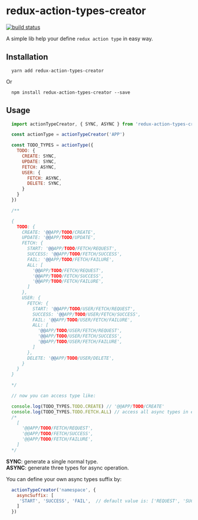 # redux-action-types-creator

[![build status][travis-image]][travis-url]

A simple lib help your define `redux action type` in easy way.

## Installation

```
  yarn add redux-action-types-creator
```

Or

```
  npm install redux-action-types-creator --save
```

## Usage

```js
  import actionTypeCreator, { SYNC, ASYNC } from 'redux-action-types-creator'

  const actionType = actionTypeCreator('APP')

  const TODO_TYPES = actionType({
    TODO: {
      CREATE: SYNC,
      UPDATE: SYNC,
      FETCH: ASYNC,
      USER: {
        FETCH: ASYNC,
        DELETE: SYNC,
      }
    }
  })

  /**

  {
    TODO: {
      CREATE: '@@APP/TODO/CREATE',
      UPDATE: '@@APP/TODO/UPDATE',
      FETCH: {
        START: '@@APP/TODO/FETCH/REQUEST',
        SUCCESS: '@@APP/TODO/FETCH/SUCCESS',
        FAIL: '@@APP/TODO/FETCH/FAILURE',
        ALL: [
          '@@APP/TODO/FETCH/REQUEST',
          '@@APP/TODO/FETCH/SUCCESS',
          '@@APP/TODO/FETCH/FAILURE',
        ]
      },
      USER: {
        FETCH: {
          START: '@@APP/TODO/USER/FETCH/REQUEST',
          SUCCESS: '@@APP/TODO/USER/FETCH/SUCCESS',
          FAIL: '@@APP/TODO/USER/FETCH/FAILURE',
          ALL: [
            '@@APP/TODO/USER/FETCH/REQUEST',
            '@@APP/TODO/USER/FETCH/SUCCESS',
            '@@APP/TODO/USER/FETCH/FAILURE',
          ]
        },
        DELETE: '@@APP/TODO/USER/DELETE',
      }
    }
  }

  */

  // now you can access type like:

  console.log(TODO_TYPES.TODO.CREATE) // '@@APP/TODO/CREATE'
  console.log(TODO_TYPES.TODO.FETCH.ALL) // access all async types in easy way
  /*
    [
      '@@APP/TODO/FETCH/REQUEST',
      '@@APP/TODO/FETCH/SUCCESS',
      '@@APP/TODO/FETCH/FAILURE',
    ]
  */
```

**SYNC**: generate a single normal type.  
**ASYNC**: generate three types for async operation.

You can define your own async types suffix by:
```js
  actionTypeCreator('namespace', {
    asyncSuffix: [
     'START', 'SUCCESS', 'FAIL',  // default value is: ['REQUEST', 'SUCCESS', 'FAILURE']
    ]
  })
```

[travis-image]: https://img.shields.io/travis/Darmody/redux-action-types-creator/master.svg
[travis-url]: https://travis-ci.org/Darmody/redux-action-types-creator
